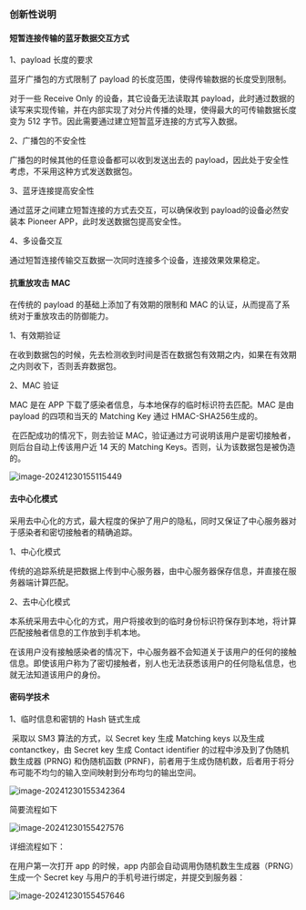 ### 创新性说明

#### 短暂连接传输的蓝牙数据交互方式

1、payload 长度的要求

蓝牙广播包的方式限制了 payload 的长度范围，使得传输数据的长度受到限制。

对于一些 Receive Only 的设备，其它设备无法读取其 payload，此时通过数据的读写来实现传输，并在内部实现了对分片传播的处理，使得最大的可传输数据长度变为 512 字节。因此需要通过建立短暂蓝牙连接的方式写入数据。

2、广播包的不安全性

广播包的时候其他的任意设备都可以收到发送出去的 payload，因此处于安全性考虑，不采用这种方式发送数据包。

3、蓝牙连接提高安全性

通过蓝牙之间建立短暂连接的方式去交互，可以确保收到 payload的设备必然安装本 Pioneer APP，此时发送数据包提高安全性。

4、多设备交互

通过短暂连接传输交互数据一次同时连接多个设备，连接效果效果稳定。

#### 抗重放攻击 MAC

在传统的 payload 的基础上添加了有效期的限制和 MAC 的认证，从而提高了系统对于重放攻击的防御能力。

1、有效期验证

在收到数据包的时候，先去检测收到时间是否在数据包有效期之内，如果在有效期之内则收下，否则丢弃数据包。

2、MAC 验证

MAC 是在 APP 下载了感染者信息，与本地保存的临时标识符去匹配。MAC 是由 payload 的四项和当天的 Matching Key 通过 HMAC-SHA256生成的。

​	在匹配成功的情况下，则去验证 MAC，验证通过方可说明该用户是密切接触者，则后台自动上传该用户近 14 天的 Matching Keys。否则，认为该数据包是被伪造的。

![image-20241230155115449](https://cdn.jsdelivr.net/gh/lunan0320/Pioneer@main/images/202412301551501.png)

#### 去中心化模式

​	采用去中心化的方式，最大程度的保护了用户的隐私，同时又保证了中心服务器对于感染者和密切接触者的精确追踪。

1、中心化模式

传统的追踪系统是把数据上传到中心服务器，由中心服务器保存信息，并直接在服务器端计算匹配。

2、去中心化模式

本系统采用去中心化的方式，用户将接收到的临时身份标识符保存到本地，将计算匹配接触者信息的工作放到手机本地。

​	在该用户没有接触感染者的情况下，中心服务器不会知道关于该用户的任何的接触信息。即使该用户称为了密切接触者，别人也无法获悉该用户的任何隐私信息，也就无法知道该用户的身份。

#### 密码学技术

1、临时信息和密钥的 Hash 链式生成

​	采取以 SM3 算法的方式，以 Secret key 生成 Matching keys 以及生成 contanctkey，由 Secret key 生成 Contact identifier 的过程中涉及到了伪随机数生成器 (PRNG) 和伪随机函数 (PRNF)，前者用于生成伪随机数，后者用于将分布可能不均匀的输入空间映射到分布均匀的输出空间。

![image-20241230155342364](https://cdn.jsdelivr.net/gh/lunan0320/Pioneer@main/images/202412301553445.png)

简要流程如下

![image-20241230155427576](https://cdn.jsdelivr.net/gh/lunan0320/Pioneer@main/images/202412301554601.png)

详细流程如下：

在用户第一次打开 app 的时候，app 内部会自动调用伪随机数生生成器（PRNG）生成一个 Secret key 与用户的手机号进行绑定，并提交到服务器：

![image-20241230155457646](https://cdn.jsdelivr.net/gh/lunan0320/Pioneer@main/images/202412301554664.png)